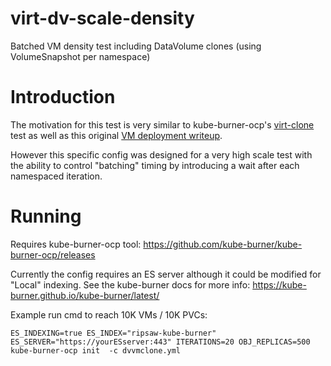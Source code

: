 # virt-dv-scale-density
Batched VM density test including DataVolume clones (using VolumeSnapshot per namespace)

# Introduction

The motivation for this test is very similar to kube-burner-ocp's [virt-clone](https://github.com/kube-burner/kube-burner-ocp?tab=readme-ov-file#virt-clone) test as well as this original [VM deployment writeup](https://developers.redhat.com/articles/2024/09/04/use-kube-burner-measure-red-hat-openshift-vm-and-storage-deployment-scale).

However this specific config was designed for a very high scale test with the ability to control "batching" timing by introducing a wait after each namespaced iteration.

# Running

Requires kube-burner-ocp tool: https://github.com/kube-burner/kube-burner-ocp/releases

Currently the config requires an ES server although it could be modified for "Local" indexing. See the kube-burner docs for more info: https://kube-burner.github.io/kube-burner/latest/

Example run cmd to reach 10K VMs / 10K PVCs:

```
ES_INDEXING=true ES_INDEX="ripsaw-kube-burner" ES_SERVER="https://yourESserver:443" ITERATIONS=20 OBJ_REPLICAS=500 kube-burner-ocp init  -c dvvmclone.yml
```
